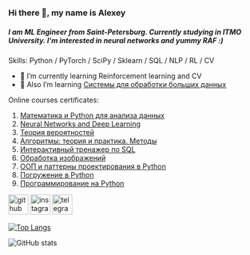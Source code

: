 ### Hi there 👋, my name is Alexey
##### I am ML Engineer from Saint-Petersburg. Currently studying in ITMO University. I'm interested in neural networks and yummy RAF :)

Skills: Python / PyTorch / SciPy / Sklearn / SQL / NLP / RL / CV

- 🌱 I’m currently learning Reinforcement learning and CV
- 📘 Also I’m learning <a href="https://stepik.org/course/150/">Системы для обработки больших данных</a>

Online courses certificates:

1) <a href="https://coursera.org/share/4c496e331a29863a165fd53b1e1753a1">Математика и Python для анализа данных</a>
2) <a href="https://coursera.org/share/e32f996d536830237a3db77ecaf86a6e">Neural Networks and Deep Learning</a>
3) <a href="https://stepik.org/cert/1564107">Теория вероятностей</a>
4) <a href="https://stepik.org/cert/1584854">Алгоритмы: теория и практика. Методы</a>
5) <a href="https://stepik.org/cert/1633963">Интерактивный тренажер по SQL</a>
6) <a href="https://stepik.org/cert/327556">Обработка изображений</a>
7) <a href="https://coursera.org/share/cae5138bcb132167f7fedf031410dc91">ООП и паттерны проектирования в Python</a>
8) <a href="https://coursera.org/share/cf245438df8c8222d4afc9dbcd542359">Погружение в Python</a>
9) <a href="https://stepik.org/cert/1037572">Программирование на Python</a>


[<img src='https://cdn.jsdelivr.net/npm/simple-icons@3.0.1/icons/github.svg' alt='github' height='40'>](https://github.com/Myashka)  [<img src='https://cdn.jsdelivr.net/npm/simple-icons@3.0.1/icons/instagram.svg' alt='instagram' height='40'>](https://www.instagram.com/myashkalol/)  [<img src='https://cdn.jsdelivr.net/npm/simple-icons@3.0.1/icons/telegram.svg' alt='telegram' height='40'>](https://t.me/myashka29)

[![Top Langs](https://github-readme-stats.vercel.app/api/top-langs/?username=Myashka)](https://github.com/anuraghazra/github-readme-stats)

![GitHub stats](https://github-readme-stats.vercel.app/api?username=Myashka&show_icons=true)  


